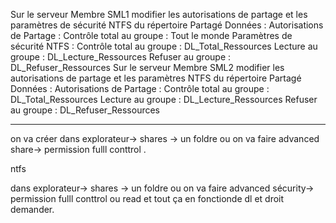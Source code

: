Sur le serveur Membre SML1 modifier les autorisations de partage et les paramètres de sécurité NTFS du répertoire Partagé Données :
Autorisations de Partage : 
Contrôle total au groupe : Tout le monde
Paramètres de sécurité NTFS : 
Contrôle total au groupe : DL_Total_Ressources
Lecture au groupe :  DL_Lecture_Ressources
Refuser au groupe : DL_Refuser_Ressources
Sur le serveur Membre SML2 modifier les autorisations de partage et les paramètres NTFS du répertoire Partagé Données :
Autorisations de Partage : 
Contrôle total au groupe : DL_Total_Ressources
Lecture au groupe : DL_Lecture_Ressources
Refuser au groupe : DL_Refuser_Ressources


------

on va créer dans explorateur-> shares -> un foldre ou on va faire advanced share-> permission fulll conttrol .

ntfs  

dans explorateur-> shares -> un foldre ou on va faire advanced sécurity-> permission fulll conttrol ou read et tout ça en fonctionde dl et droit demander.

